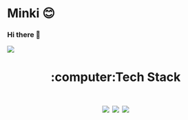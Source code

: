 # Minki :blush:

### Hi there 👋
  
<img src="https://img.shields.io/badge/쓰고자하는_텍스트-컬러코드?style=flat-square&logo=simpleicons에서_아이콘이름&logoColor=white"/></a>

<div align=center><H1>:computer:Tech Stack</H1></div>
<div align=center><H1><img src="https://img.shields.io/badge/C-DC143C?style=flat-square&logo=C&logoColor=white"/>  <img src="https://img.shields.io/badge/C%23-228B22?style=flat-square&logo=Csharp&logoColor=white"/>  <img src="https://img.shields.io/badge/Python-DAA520?style=flat-square&logo=Python&logoColor=white"/></a></H1></div>

<!--
**redmink/redmink** is a ✨ _special_ ✨ repository because its `README.md` (this file) appears on your GitHub profile.

Here are some ideas to get you started:

- 🔭 I’m currently working on ...
- 🌱 I’m currently learning ...
- 👯 I’m looking to collaborate on ...
- 🤔 I’m looking for help with ...
- 💬 Ask me about ...
- 📫 How to reach me: ...
- 😄 Pronouns: ...
- ⚡ Fun fact: ...
-->
